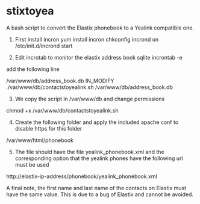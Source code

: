 # stixtoyea
A bash script to convert the Elastix phonebook to a Yealink compatible one.

1) First install incron
yum install incron
chkconfig incrond on
/etc/init.d/incrond start

2) Edit incrotab to monitor the elastix address book sqlite
incrontab -e

add the following line

/var/www/db/address_book.db IN_MODIFY ./var/www/db/contactstoyealink.sh /var/www/db/address_book.db

3) We copy the script in /var/www/db and change permissions

chmod +x /var/www/db/contactstoyealink.sh

4) Create the following folder and apply the included apache conf to disable https for this folder

/var/www/html/phonebook

5) The file should have the file yealink_phonebook.xml and the corresponding option that the yealink phones have the following url must be used

http://elastix-ip-address/phonebook/yealink_phonebook.xml

A final note, the first name and last name of the contacts on Elastix must have the same value. This is due to a bug of Elastix and cannot be avoided.
